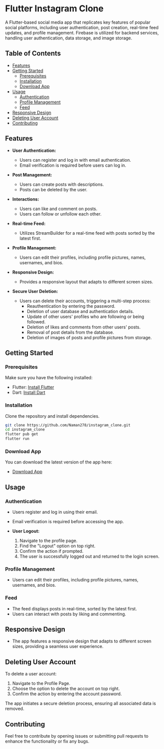 # Flutter Instagram Clone

A Flutter-based social media app that replicates key features of popular social platforms, including user authentication, post creation, real-time feed updates, and profile management. Firebase is utilized for backend services, handling user authentication, data storage, and image storage.

## Table of Contents

- [Features](#features)
- [Getting Started](#getting-started)
  - [Prerequisites](#prerequisites)
  - [Installation](#installation)
  - [Download App](#download-app)
- [Usage](#usage)
  - [Authentication](#authentication)
  - [Profile Management](#profile-management)
  - [Feed](#feed)
- [Responsive Design](#responsive-design)
- [Deleting User Account](#deleting-user-account)
- [Contributing](#contributing)

## Features

- **User Authentication:**
  - Users can register and log in with email authentication.
  - Email verification is required before users can log in.

- **Post Management:**
  - Users can create posts with descriptions.
  - Posts can be deleted by the user.

- **Interactions:**
  - Users can like and comment on posts.
  - Users can follow or unfollow each other.

- **Real-time Feed:**
  - Utilizes StreamBuilder for a real-time feed with posts sorted by the latest first.

- **Profile Management:**
  - Users can edit their profiles, including profile pictures, names, usernames, and bios.

- **Responsive Design:**
  - Provides a responsive layout that adapts to different screen sizes.

- **Secure User Deletion:**
  - Users can delete their accounts, triggering a multi-step process:
    - Reauthentication by entering the password.
    - Deletion of user database and authentication details.
    - Update of other users' profiles who are following or being followed.
    - Deletion of likes and comments from other users' posts.
    - Removal of post details from the database.
    - Deletion of images of posts and profile pictures from storage.

## Getting Started

### Prerequisites

Make sure you have the following installed:

- Flutter: [Install Flutter](https://flutter.dev/docs/get-started/install)
- Dart: [Install Dart](https://dart.dev/get-dart)

### Installation

Clone the repository and install dependencies.

```bash
git clone https://github.com/Naman278/instagram_clone.git
cd instagram_clone
flutter pub get
flutter run
```
### Download App

You can download the latest version of the app here:

- [Download App](build/app/outputs/flutter-apk/app-release.apk)

## Usage

### Authentication
- Users register and log in using their email.
- Email verification is required before accessing the app.
- **User Logout:**

  1. Navigate to the profile page.
  2. Find the "Logout" option on top right.
  3. Confirm the action if prompted.
  4. The user is successfully logged out and returned to the login screen.

### Profile Management
- Users can edit their profiles, including profile pictures, names, usernames, and bios.

### Feed
- The feed displays posts in real-time, sorted by the latest first.
- Users can interact with posts by liking and commenting.

## Responsive Design
- The app features a responsive design that adapts to different screen sizes, providing a seamless user experience.

## Deleting User Account
To delete a user account:

  1. Navigate to the Profile Page.
  2. Choose the option to delete the account on top right.
  3. Confirm the action by entering the account password.

The app initiates a secure deletion process, ensuring all associated data is removed.

## Contributing

Feel free to contribute by opening issues or submitting pull requests to enhance the functionality or fix any bugs.


